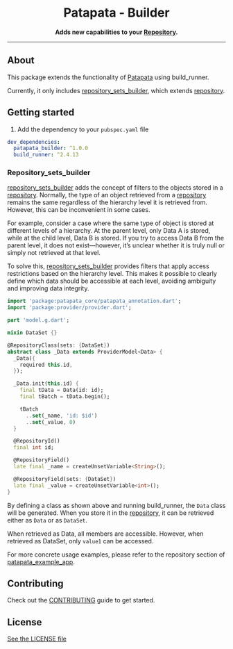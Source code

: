 <div align="center">
  <h1>Patapata - Builder</h1>
  <p>
    <strong>Adds new capabilities to your <a href="https://github.com/gree/patapata/blob/main/packages/patapata_core/lib/src/repository.dart">Repository</a>.</strong>
  </p>
</div>

---

## About
This package extends the functionality of [Patapata](https://pub.dev/packages/patapata_core) using build_runner.

Currently, it only includes [repository_sets_builder](https://github.com/gree/patapata/blob/main/packages/patapata_builder/lib/src/repository_sets_builder.dart), which extends [repository](https://github.com/gree/patapata/blob/main/packages/patapata_core/lib/src/repository.dart).

## Getting started

1. Add the dependency to your `pubspec.yaml` file

```yaml
dev_dependencies:
  patapata_builder: ^1.0.0
  build_runner: ^2.4.13
```

### Repository_sets_builder

[repository_sets_builder](https://github.com/gree/patapata/blob/main/packages/patapata_builder/lib/src/repository_sets_builder.dart) adds the concept of filters to the objects stored in a [repository](https://github.com/gree/patapata/blob/main/packages/patapata_core/lib/src/repository.dart).
Normally, the type of an object retrieved from a [repository](https://github.com/gree/patapata/blob/main/packages/patapata_core/lib/src/repository.dart) remains the same regardless of the hierarchy level it is retrieved from.
However, this can be inconvenient in some cases.

For example, consider a case where the same type of object is stored at different levels of a hierarchy.
At the parent level, only Data A is stored, while at the child level, Data B is stored.
If you try to access Data B from the parent level, it does not exist—however, it’s unclear whether it is truly null or simply not retrieved at that level.

To solve this, [repository_sets_builder](https://github.com/gree/patapata/blob/main/packages/patapata_builder/lib/src/repository_sets_builder.dart) provides filters that apply access restrictions based on the hierarchy level.
This makes it possible to clearly define which data should be accessible at each level, avoiding ambiguity and improving data integrity.

```dart
import 'package:patapata_core/patapata_annotation.dart';
import 'package:provider/provider.dart';

part 'model.g.dart';

mixin DataSet {}

@RepositoryClass(sets: {DataSet})
abstract class _Data extends ProviderModel<Data> {
  _Data({
    required this.id,
  });

  _Data.init(this.id) {
    final tData = Data(id: id);
    final tBatch = tData.begin();

    tBatch
      ..set(_name, 'id: $id')
      ..set(_value, 0)
  }

  @RepositoryId()
  final int id;

  @RepositoryField()
  late final _name = createUnsetVariable<String>();

  @RepositoryField(sets: {DataSet})
  late final _value = createUnsetVariable<int>();
}
```

By defining a class as shown above and running build_runner, the `Data` class will be generated.
When you store it in the [repository](https://github.com/gree/patapata/blob/main/packages/patapata_core/lib/src/repository.dart), it can be retrieved either as `Data` or as `DataSet`.

When retrieved as Data, all members are accessible.
However, when retrieved as DataSet, only `value1` can be accessed.

For more concrete usage examples, please refer to the repository section of [patapata_example_app](https://github.com/gree/patapata/tree/main/packages/patapata_example_app).

## Contributing

Check out the [CONTRIBUTING](https://github.com/gree/patapata/blob/main/CONTRIBUTING.md) guide to get started.

## License

[See the LICENSE file](https://github.com/gree/patapata/blob/main/packages/patapata_adjust/LICENSE)

